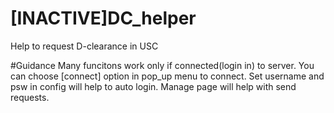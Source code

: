  [INACTIVE]DC_helper
=========

Help to request D-clearance in USC

#Guidance
Many funcitons work only if connected(login in) to server.
You can choose [connect] option in pop_up menu to connect.
Set username and psw in config will help to auto login.
Manage page will help with send requests.
